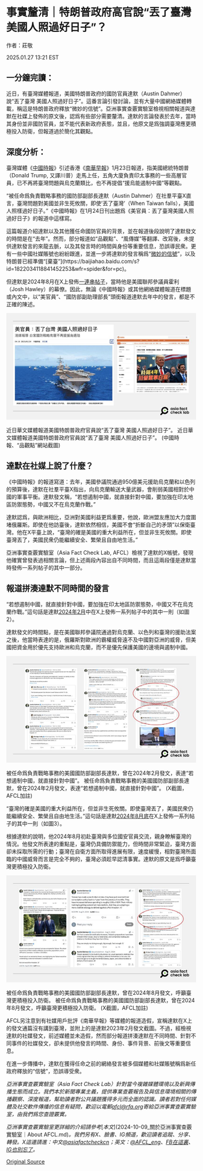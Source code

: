 # 事實釐清｜特朗普政府高官說“丟了臺灣 美國人照過好日子”？

作者：莊敬

2025.01.27 13:21 EST

## 一分鐘完讀：

近日，有臺灣媒體報道，美國特朗普政府的國防官員達默（Austin Dahmer）說“丟了臺灣 美國人照過好日子”。這番言論引發討論，並有大量中國網絡媒體轉載，稱這是特朗普政府釋放“微妙的信號”。亞洲事實查覈實驗室檢視相關報道與達默在社媒上發佈的原文後，認爲有些部分需要釐清。達默的言論發表於去年，當時其身份並非國防官員，並不能代表新政府表態，並且，他原文是爲強調臺灣應更積極投入防衛，但報道過於簡化其觀點。

## 深度分析：

臺灣媒體《[中國時報](https://www.chinatimes.com/newspapers/20250124000447-260119?chdtv)》引述香港《[南華早報](https://www.scmp.com/news/china/military/article/3295874/pentagon-appointments-suggest-trumps-scepticism-about-ukraine-and-its-impact-taiwan)》1月23日報道，指美國總統特朗普（Donald Trump, 又譯川普）走馬上任，五角大廈負責印太事務的一些高層官員，已不再將臺灣問題與烏克蘭類比，也不再提倡“援烏能遏制中國”等觀點。

“被任命爲負責戰略事務的國防部副部長達默（Austin Dahmer）在社羣平臺X直言，臺灣問題對美國並非生死攸關，即使’丟了臺灣’（When Taiwan falls），美國人照樣過好日子。”《中國時報》在1月24日刊出題爲《美官員：丟了臺灣美國人照過好日子》的報道中這樣寫。

這篇報道介紹達默以及其他獲任命國防官員的背景，並在報道後段說明了達默發文的時間是在“去年”。然而，部分報道如“品觀點”、“風傳媒”等翻譯、改寫後，未提供達默發言的來龍去脈，以及其發言時的時間與身份等重要信息，恐誤導民衆。更有一些中國社媒賬號也紛紛跟進，並進一步將達默的發言稱爲“[微妙的信號](https://h5.ifeng.com/c/vivo/v002Qh9W6AJl5oGJbsr0eSE1wX--uUIqHpxNYRyAsO1hyUGA__)”，以及特朗普已經準備“[棄臺”](https://baijiahao.baidu.com/s?id=1822034118841452253&wfr=spider&for=pc)。

但達默是2024年8月在X上發佈[一連串帖子](https://x.com/austinjdahmer/status/1826243636851318857)，當時他是美國聯邦參議員霍利（Josh Hawley）的幕僚。因此，無論《中國時報》或其他網絡媒體報道在標題或內文中，以“美官員”、“國防部副助理部長”頭銜報道達默去年中的發言，都是不正確的陳述。

![近日華文媒體報道美國特朗普政府官員說“丟了臺灣 美國人照過好日子”。](images/UXXH3GMQLRAQ3ENDQKTDYRYY2I.jpg)

近日華文媒體報道美國特朗普政府官員說“丟了臺灣 美國人照過好日子”。 近日華文媒體報道美國特朗普政府官員說“丟了臺灣 美國人照過好日子”。 (中國時報、“品觀點”網站截圖)

## 達默在社媒上說了什麼？

《中國時報》的報道寫道：去年，美國參議院通過950億美元援助烏克蘭和以色列的預算後，達默在社羣平臺X指出，向烏克蘭輸送大量武器，會削弱美國相對於中國的軍事平衡。達默發文稱，“若想遏制中國，就直接針對中國，要加強在印太地區防禦態勢，中國又不在烏克蘭作戰。”

達默認爲，與歐洲相比，亞洲對美國利益更爲重要，他說，歐洲盟友應加大力度圍堵俄羅斯。即使在他訪臺後，達默依然相信，美國不會“折斷自己的矛頭”以保衛臺灣。他在X平臺上說，“臺灣的確是美國的重大利益所在，但並非生死攸關。即使臺灣丟了，美國民衆仍能繼續安全、繁榮且自由地生活。”

亞洲事實查覈實驗室（Asia Fact Check Lab, AFCL）檢視了達默的X帳號，發現他確實曾發表過相關言論，但上述兩段內容出自不同時間，而且這兩段僅是達默當時發佈一系列帖子的其中一部分。

## 報道拼湊達默不同時間的發言

“若想遏制中國，就直接針對中國，要加強在印太地區防禦態勢，中國又不在烏克蘭作戰。”這句話是達默[2024年2月](https://x.com/austinjdahmer/status/1757435960663429517)中在X上發佈一系列帖子中的其中一則（如圖2）。

達默發文的時間點，是在美國聯邦參議院通過對烏克蘭、以色列和臺灣的援助法案之後，他當時表達的是，俄羅斯對歐洲的霸權威脅遠不及中國對亞洲的威脅，但美國把資金用於優先支持歐洲和烏克蘭，而不是優先保護美國的邊境與遏制中國。

![被任命爲負責戰略事務的美國國防部副部長達默，曾在2024年2月發文，表達“若想遏制中國，就直接針對中國”。](images/E3EDQQFTKZGCVAU27PDERFKKQQ.jpg)

被任命爲負責戰略事務的美國國防部副部長達默，曾在2024年2月發文，表達“若想遏制中國，就直接針對中國”。 被任命爲負責戰略事務的美國國防部副部長達默，曾在2024年2月發文，表達“若想遏制中國，就直接針對中國”。 (X截圖，AFCL加註)

“臺灣的確是美國的重大利益所在，但並非生死攸關。即使臺灣丟了，美國民衆仍能繼續安全、繁榮且自由地生活。”這句話是達默[2024年8月底](https://x.com/austinjdahmer/status/1826243648079720715)在X上發佈一系列帖子的其中一則（如圖3）。

根據達默的說明，他2024年8月初赴臺灣與多位國安官員交流，親身瞭解臺灣的情況。他發文所表達的重點是，臺灣仍具備防禦能力，但時間非常緊迫，臺灣方面卻未採取所需的行動；臺灣在自衛方面所取得進展有限，速度緩慢，相對臺灣所面臨的中國威脅而言是完全不夠的，臺灣必須趁早認清事實。達默的原文是爲呼籲臺灣更積極投入防衛。

![被任命爲負責戰略事務的美國國防部副部長達默，曾在2024年8月發文，呼籲臺灣更積極投入防衛。](images/ZUNGKZCL6VFIFO33CTU637QKTI.jpg)

被任命爲負責戰略事務的美國國防部副部長達默，曾在2024年8月發文，呼籲臺灣更積極投入防衛。 被任命爲負責戰略事務的美國國防部副部長達默，曾在2024年8月發文，呼籲臺灣更積極投入防衛。 (X截圖，AFCL加註)

AFCL另注意到有社媒用戶批評《南華早報》等媒體的報道造假，宣稱達默在X上的發文通篇沒有講到臺灣，並附上的是達默2023年2月發文截圖。不過，經檢視達默的社媒發文，前述媒體並未造假，然而部分報道拼湊達默在不同時間、針對不同事件的社媒發文，卻未提供他發言的時間、身份、事件背景、前後文等重要信息。

在進一步傳播中，達默在獲得任命之前的網絡發言被多個媒體和社媒賬號稱爲新任政府釋放的“信號”，恐誤導受衆。

*亞洲事實查覈實驗室（Asia Fact Check Lab）針對當今複雜媒體環境以及新興傳播生態而成立。我們本於新聞專業主義，提供專業查覈報告及與信息環境相關的傳播觀察、深度報道，幫助讀者對公共議題獲得多元而全面的認識。讀者若對任何媒體及社交軟件傳播的信息有疑問，歡迎以電郵*[*afcl@rfa.org*](mailto:afcl@rfa.org)*寄給亞洲事實查覈實驗室，由我們爲您查證覈實。*

*亞洲事實查覈實驗室更詳細的介紹請參考*[*本文*](2024-10-09_關於亞洲事實查覈實驗室｜About AFCL.md)*。我們另有X、臉書、IG頻道，歡迎讀者追蹤、分享、轉發。X這邊請進：中文*[*@asiafactcheckcn*](https://twitter.com/asiafactcheckcn)*；英文：*[*@AFCL\_eng*](https://twitter.com/AFCL_eng)*、*[*FB在這裏*](https://www.facebook.com/asiafactchecklabcn)*、*[*IG也別忘了*](https://www.instagram.com/asiafactchecklab/)*。*



[Original Source](https://www.rfa.org/mandarin/shishi-hecha/2025/01/27/fact-check-dahmer-giving-up-taiwan-claim/)
